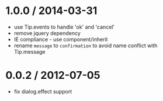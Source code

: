 
1.0.0 / 2014-03-31
==================

 * use Tip.events to handle 'ok' and 'cancel'
 * remove jquery dependency
 * IE compliance - use component/inherit
 * rename `message` to `confirmation` to avoid name conflict with Tip.message

0.0.2 / 2012-07-05 
==================

  * fix dialog.effect support
